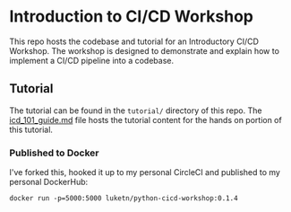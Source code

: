 # Introduction to CI/CD Workshop

This repo hosts the codebase and tutorial for an Introductory CI/CD Workshop. The workshop is designed to demonstrate and explain how to implement a CI/CD pipeline into a codebase.

## Tutorial

The tutorial can be found in the `tutorial/` directory of this repo. The [icd_101_guide.md](tutorial/cicd_101_guide.md) file hosts the tutorial content for the hands on portion of this tutorial.

### Published to Docker
I've forked this, hooked it up to my personal CircleCI and published to my personal DockerHub:
```
docker run -p=5000:5000 luketn/python-cicd-workshop:0.1.4
``` 